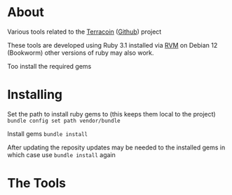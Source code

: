 # About
Various tools related to the [Terracoin](https://terracoin.io) ([Github](https://github.com/terracoin/terracoin)) project

These tools are developed using Ruby 3.1 installed via [RVM](https://rvm.io/) on Debian 12 (Bookworm) other versions of ruby may also work.

Too install the required gems 

# Installing

Set the path to install ruby gems to (this keeps them local to the project)
`bundle config set path vendor/bundle`

Install gems
`bundle install`

After updating the reposity updates may be needed to the installed gems in which case use `bundle install` again

# The Tools
